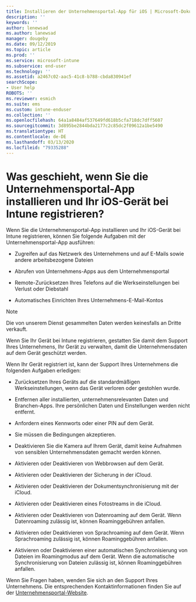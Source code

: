 ```yaml
---
title: Installieren der Unternehmensportal-App für iOS | Microsoft-Dokumentation
description: ''
keywords: ''
author: lenewsad
ms.author: lanewsad
manager: dougeby
ms.date: 09/12/2019
ms.topic: article
ms.prod: ''
ms.service: microsoft-intune
ms.subservice: end-user
ms.technology: ''
ms.assetid: a2467c02-aac5-41c8-b788-cbda830941ef
searchScope:
- User help
ROBOTS: ''
ms.reviewer: esmich
ms.suite: ems
ms.custom: intune-enduser
ms.collection: ''
ms.openlocfilehash: 64a1a8484af537649fd618b5cfa718dc7dff5607
ms.sourcegitcommit: 3d895be2844bda2177c2c85dc2f09612a1be5490
ms.translationtype: HT
ms.contentlocale: de-DE
ms.lasthandoff: 03/13/2020
ms.locfileid: "79335288"
---
```

# <a name="what-happens-if-you-install-the-company-portal-app-and-enroll-your-ios-device-in-intune"></a>Was geschieht, wenn Sie die Unternehmensportal-App installieren und Ihr iOS-Gerät bei Intune registrieren?

Wenn Sie die Unternehmensportal-App installieren und Ihr iOS-Gerät bei Intune registrieren, können Sie folgende Aufgaben mit der Unternehmensportal-App ausführen:

- Zugreifen auf das Netzwerk des Unternehmens und auf E-Mails sowie andere arbeitsbezogene Dateien

- Abrufen von Unternehmens-Apps aus dem Unternehmensportal

- Remote-Zurücksetzen Ihres Telefons auf die Werkseinstellungen bei Verlust oder Diebstahl

- Automatisches Einrichten Ihres Unternehmens-E-Mail-Kontos

> [!NOTE]
> Die von unserem Dienst gesammelten Daten werden keinesfalls an Dritte verkauft.  

Wenn Sie Ihr Gerät bei Intune registrieren, gestatten Sie damit dem Support Ihres Unternehmens, Ihr Gerät zu verwalten, damit die Unternehmensdaten auf dem Gerät geschützt werden.  

Wenn Ihr Gerät registriert ist, kann der Support Ihres Unternehmens die folgenden Aufgaben erledigen:

- Zurücksetzen Ihres Geräts auf die standardmäßigen Werkseinstellungen, wenn das Gerät verloren oder gestohlen wurde.

- Entfernen aller installierten, unternehmensrelevanten Daten und Branchen-Apps. Ihre persönlichen Daten und Einstellungen werden nicht entfernt.

- Anfordern eines Kennworts oder einer PIN auf dem Gerät.

- Sie müssen die Bedingungen akzeptieren.

- Deaktivieren Sie die Kamera auf Ihrem Gerät, damit keine Aufnahmen von sensiblen Unternehmensdaten gemacht werden können.

- Aktivieren oder Deaktivieren von Webbrowsen auf dem Gerät.

- Aktivieren oder Deaktivieren der Sicherung in der iCloud.

- Aktivieren oder Deaktivieren der Dokumentsynchronisierung mit der iCloud.

- Aktivieren oder Deaktivieren eines Fotostreams in die iCloud.

- Aktivieren oder Deaktivieren von Datenroaming auf dem Gerät. Wenn Datenroaming zulässig ist, können Roaminggebühren anfallen.

- Aktivieren oder Deaktivieren von Sprachroaming auf dem Gerät. Wenn Sprachroaming zulässig ist, können Roaminggebühren anfallen.

- Aktivieren oder Deaktivieren einer automatischen Synchronisierung von Dateien im Roamingmodus auf dem Gerät. Wenn die automatische Synchronisierung von Dateien zulässig ist, können Roaminggebühren anfallen.



Wenn Sie Fragen haben, wenden Sie sich an den Support Ihres Unternehmens. Die entsprechenden Kontaktinformationen finden Sie auf der [Unternehmensportal-Website](https://go.microsoft.com/fwlink/?linkid=2010980).
